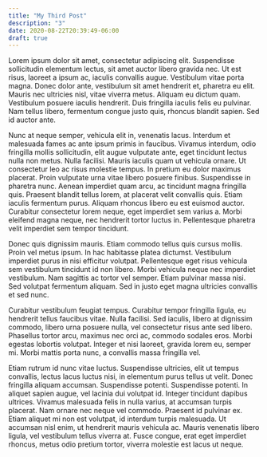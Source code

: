 ```yaml
---
title: "My Third Post"
description: "3"
date: 2020-08-22T20:39:49-06:00
draft: true
---
```


Lorem ipsum dolor sit amet, consectetur adipiscing elit. Suspendisse sollicitudin elementum lectus, sit amet auctor libero gravida nec. Ut est risus, laoreet a ipsum ac, iaculis convallis augue. Vestibulum vitae porta magna. Donec dolor ante, vestibulum sit amet hendrerit et, pharetra eu elit. Mauris nec ultricies nisl, vitae viverra metus. Aliquam eu dictum quam. Vestibulum posuere iaculis hendrerit. Duis fringilla iaculis felis eu pulvinar. Nam tellus libero, fermentum congue justo quis, rhoncus blandit sapien. Sed id auctor ante.

Nunc at neque semper, vehicula elit in, venenatis lacus. Interdum et malesuada fames ac ante ipsum primis in faucibus. Vivamus interdum, odio fringilla mollis sollicitudin, elit augue vulputate ante, eget tincidunt lectus nulla non metus. Nulla facilisi. Mauris iaculis quam ut vehicula ornare. Ut consectetur leo ac risus molestie tempus. In pretium eu dolor maximus placerat. Proin vulputate urna vitae libero posuere finibus. Suspendisse in pharetra nunc. Aenean imperdiet quam arcu, ac tincidunt magna fringilla quis. Praesent blandit tellus lorem, at placerat velit convallis quis. Etiam iaculis fermentum purus. Aliquam rhoncus libero eu est euismod auctor. Curabitur consectetur lorem neque, eget imperdiet sem varius a. Morbi eleifend magna neque, nec hendrerit tortor luctus in. Pellentesque pharetra velit imperdiet sem tempor tincidunt.

Donec quis dignissim mauris. Etiam commodo tellus quis cursus mollis. Proin vel metus ipsum. In hac habitasse platea dictumst. Vestibulum imperdiet purus in nisi efficitur volutpat. Pellentesque eget risus vehicula sem vestibulum tincidunt id non libero. Morbi vehicula neque nec imperdiet vestibulum. Nam sagittis ac tortor vel semper. Etiam pulvinar massa nisi. Sed volutpat fermentum aliquam. Sed in justo eget magna ultricies convallis et sed nunc.

Curabitur vestibulum feugiat tempus. Curabitur tempor fringilla ligula, eu hendrerit tellus faucibus vitae. Nulla facilisi. Sed iaculis, libero at dignissim commodo, libero urna posuere nulla, vel consectetur risus ante sed libero. Phasellus tortor arcu, maximus nec orci ac, commodo sodales eros. Morbi egestas lobortis volutpat. Integer et nisi laoreet, gravida lorem eu, semper mi. Morbi mattis porta nunc, a convallis massa fringilla vel.

Etiam rutrum id nunc vitae luctus. Suspendisse ultricies, elit ut tempus convallis, lectus lacus luctus nisi, in elementum purus tellus ut velit. Donec fringilla aliquam accumsan. Suspendisse potenti. Suspendisse potenti. In aliquet sapien augue, vel lacinia dui volutpat id. Integer tincidunt dapibus ultrices. Vivamus malesuada felis in nulla varius, at accumsan turpis placerat. Nam ornare nec neque vel commodo. Praesent id pulvinar ex. Etiam aliquet mi non est volutpat, id interdum turpis malesuada. Ut accumsan nisl enim, ut hendrerit mauris vehicula ac. Mauris venenatis libero ligula, vel vestibulum tellus viverra at. Fusce congue, erat eget imperdiet rhoncus, metus odio pretium tortor, viverra molestie est lacus ut neque.
